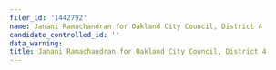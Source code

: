 ```yaml
---
filer_id: '1442792'
name: Janani Ramachandran for Oakland City Council, District 4
candidate_controlled_id: ''
data_warning: 
title: Janani Ramachandran for Oakland City Council, District 4
---
```

